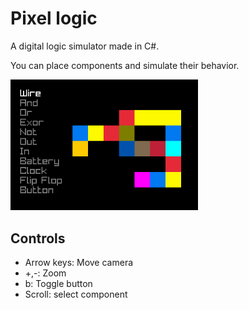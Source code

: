 # Pixel logic
A digital logic simulator made in C#.

You can place components and simulate their behavior.

<img src="https://github.com/Matts-vdp/pixel-logic/blob/master/preview/preview.png" width="300">

## Controls
- Arrow keys: Move camera
- +,-: Zoom
- b: Toggle button
- Scroll: select component 